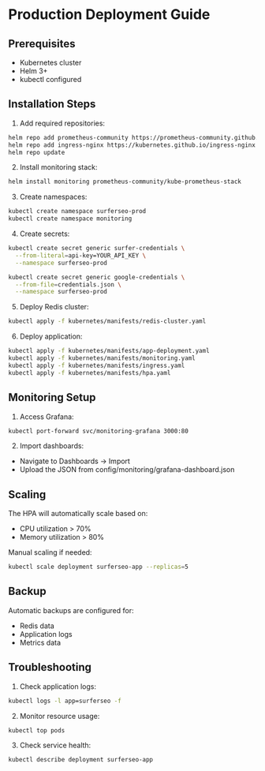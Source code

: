 # Production Deployment Guide

## Prerequisites
- Kubernetes cluster
- Helm 3+
- kubectl configured

## Installation Steps

1. Add required repositories:
```bash
helm repo add prometheus-community https://prometheus-community.github.io/helm-charts
helm repo add ingress-nginx https://kubernetes.github.io/ingress-nginx
helm repo update
```

2. Install monitoring stack:
```bash
helm install monitoring prometheus-community/kube-prometheus-stack
```

3. Create namespaces:
```bash
kubectl create namespace surferseo-prod
kubectl create namespace monitoring
```

4. Create secrets:
```bash
kubectl create secret generic surfer-credentials \
  --from-literal=api-key=YOUR_API_KEY \
  --namespace surferseo-prod

kubectl create secret generic google-credentials \
  --from-file=credentials.json \
  --namespace surferseo-prod
```

5. Deploy Redis cluster:
```bash
kubectl apply -f kubernetes/manifests/redis-cluster.yaml
```

6. Deploy application:
```bash
kubectl apply -f kubernetes/manifests/app-deployment.yaml
kubectl apply -f kubernetes/manifests/monitoring.yaml
kubectl apply -f kubernetes/manifests/ingress.yaml
kubectl apply -f kubernetes/manifests/hpa.yaml
```

## Monitoring Setup

1. Access Grafana:
```bash
kubectl port-forward svc/monitoring-grafana 3000:80
```

2. Import dashboards:
- Navigate to Dashboards -> Import
- Upload the JSON from config/monitoring/grafana-dashboard.json

## Scaling

The HPA will automatically scale based on:
- CPU utilization > 70%
- Memory utilization > 80%

Manual scaling if needed:
```bash
kubectl scale deployment surferseo-app --replicas=5
```

## Backup

Automatic backups are configured for:
- Redis data
- Application logs
- Metrics data

## Troubleshooting

1. Check application logs:
```bash
kubectl logs -l app=surferseo -f
```

2. Monitor resource usage:
```bash
kubectl top pods
```

3. Check service health:
```bash
kubectl describe deployment surferseo-app
```